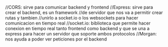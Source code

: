//CORS: sirve para comunicar backend y frontend
//Express: sirve para crear el backend, es un framework
//de servidor que nos va a permitir crear rutas y tambien
//unirlo a socket.io o los websockets para hacer comunicacion en tiempo real
//socket.io: biblioteca que permite hacer conexion en tiempo real tanto frontend como backend y que se una a express para hacer un servidor que soporte ambos protocolos
//Morgan: nos ayuda a poder ver peticiones por el backend